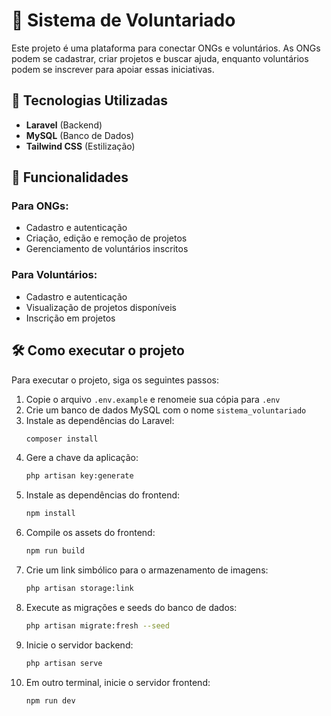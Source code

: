 # 📌 Sistema de Voluntariado

Este projeto é uma plataforma para conectar ONGs e voluntários. As ONGs podem se cadastrar, criar projetos e buscar ajuda, enquanto voluntários podem se inscrever para apoiar essas iniciativas.

## 🚀 Tecnologias Utilizadas
- **Laravel** (Backend)
- **MySQL** (Banco de Dados)
- **Tailwind CSS** (Estilização)

## 🎯 Funcionalidades
### Para ONGs:
- Cadastro e autenticação
- Criação, edição e remoção de projetos
- Gerenciamento de voluntários inscritos

### Para Voluntários:
- Cadastro e autenticação
- Visualização de projetos disponíveis
- Inscrição em projetos

## 🛠 Como executar o projeto
Para executar o projeto, siga os seguintes passos:

1. Copie o arquivo `.env.example` e renomeie sua cópia para `.env`
2. Crie um banco de dados MySQL com o nome `sistema_voluntariado`
3. Instale as dependências do Laravel:
   ```sh
   composer install
   ```
4. Gere a chave da aplicação:
   ```sh
   php artisan key:generate
   ```
5. Instale as dependências do frontend:
   ```sh
   npm install
   ```
6. Compile os assets do frontend:
   ```sh
   npm run build
   ```
7. Crie um link simbólico para o armazenamento de imagens:
   ```sh
   php artisan storage:link
   ```
8. Execute as migrações e seeds do banco de dados:
   ```sh
   php artisan migrate:fresh --seed
   ```
9. Inicie o servidor backend:
   ```sh
   php artisan serve
   ```
10. Em outro terminal, inicie o servidor frontend:
    ```sh
    npm run dev
    ```